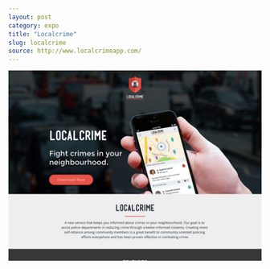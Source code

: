 ```yaml
---
layout: post
category: expo
title: "Localcrime"
slug: localcrime
source: http://www.localcrimeapp.com/
---
```


<img src="/screenshots/localcrime.jpg">
